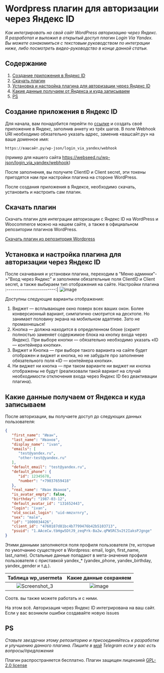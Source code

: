 # Wordpress плагин для авторизации через Яндекс  ID

*Как интегрировать на свой сайт WordPress авторизацию через Яндекс. Я разработал и выложил в открытый доступ плагин Login Via Yandex. Вы можете ознакомиться с текстовым руководством по интеграции ниже, либо посмотреть видео-руководство в конце данной статьи.*

## Содержание
1. [Создание приложения в Яндекс ID](#создание-приложения-в-яндекс-id)
2. [Скачать плагин](#скачать-плагин)
3. [Установка и настройка плагина для авторизации через Яндекс ID](#установка-и-настройка-плагина-для-авторизации-через-яндекс-id)
4. [Какие данные получаем от Яндекса и куда записываем](#какие-данные-получаем-от-яндекса-и-куда-записываем)
5. [PS](#ps)

## Создание приложения в Яндекс ID
Для начала, вам понадобится перейти по [ссылке](https://oauth.yandex.ru/client/new/id/) и создать своё приложение в Яндекс, заполнив анкету из трёх шагов. В поле Webhook URI необходимо обязательно указать адрес, заменив «вашсайт.ру» на ваше доменное имя:
```text
https://вашсайт.ру/wp-json/login_via_yandex/webhook
```
(пример для нашего сайта https://webseed.ru/wp-json/login_via_yandex/webhook)

После заполнения, вы получите ClientID и Client secret, эти токены пригодятся нам при настройки плагина на стороне WordPress.

После создания приложения в Яндексе, необходимо скачать, установить и настроить сам плагин.
## Скачать плагин
Скачать плагин для интеграции авторизации с Яндекс ID на WordPress и Woocommerce можно на нашем сайте, а также в официальном репозитории плагинов WordPress.

[Скачать плагин из репозитория Wordpress](https://wordpress.org/plugins/login-via-yandex/)

## Установка и настройка плагина для авторизации через Яндекс ID
После скачивания и установки плагина, переходим в "Меню админки"->"Вход через Яндекс" и заполняем обязательные поля ClientID и Client secret, а также выбираем тип отображения на сайте. 
Настройки плагина
:-------------------------:|
![image](https://github.com/user-attachments/assets/2c7e4113-9a85-4edb-8c3c-7dc6cf500ab3)


Доступны следующие варианты отображения:
1. Виджет — всплывающее окно поверх всех ваших окон. Более конверсионный вариант, симпатично смотрится на десктопе. Но занимает половину экрана на мобильном адаптиве. Зато не промахнешься!
2. Кнопка — должна находится в определенном блоке (скрипт полностью заменяет содержимое блока на кнопку входа через Яндекс). При выборе кнопки — обязательно необходимо указать «ID — контейнера кнопки».
3. Виджет и Кнопка — при выборе такого варианта на сайте будет отображен и виджет и кнопка, но не забудьте про заполнение обязательного поля «ID — контейнера кнопки».
4. Ни виджет ни кнопка — при таком варианте ни виджет ни кнопка отображены не будут (реализовали такой вариант на случай необходимости отключения входа через Яндекс ID без деактивации плагина).


## Какие данные получаем от Яндекса и куда записываем
После авторизации, вы получаете доступ до следующих данных пользователя:
```json
{
   "first_name": "Иван",
   "last_name": "Иванов",
   "display_name": "ivan",
   "emails": [
      "test@yandex.ru",
      "other-test@yandex.ru"
   ],
   "default_email": "test@yandex.ru",
   "default_phone": {
      "id": 12345678,
      "number": "+79037659418"
   },
   "real_name": "Иван Иванов",
   "is_avatar_empty": false,
   "birthday": "1987-03-12",
   "default_avatar_id": "131652443",
   "login": "ivan",
   "old_social_login": "uid-mmzxrnry",
   "sex": "male",
   "id": "1000034426",
   "client_id": "4760187d81bc4b7799476b42b5103713",
   "psuid": "1.AAceCw.tbHgw5DtJ9_zeqPrk-Ba2w.qPWSRC5v2t2IaksPJgnge"
}
```
Этими данными заполняются поля профиля пользователя (те, которые по умолчанию существуют в Wordpress: email, login, first_name, last_name). Остальные данные попадают в мета-значения профиля пользователя с приставкой yandex_* (yandex_phone, yandex_birthday, yandex_gender и т.д.).

Таблица wp_usermeta             | Какие данные сохраняем
:-------------------------:|:-------------------------:
![Screenshot_3](https://github.com/user-attachments/assets/afe6849c-f67a-49dc-8790-d619da2968f3) | ![image](https://github.com/user-attachments/assets/f8fc51c7-1303-437e-92a7-61474dc037b2)




Соотв. вы также можете работать и с ними.

На этом всё. Авторизация через Яндекс ID интегрирована на ваш сайт. Если у вас возникли ошибки создавайте новую issues

## PS
*Ставьте звездочки этому репозиторию и присоединяйтесь к разработке и улучшению данного плагина. Пишите в [мой](https://t.me/dllpl) Telegram если у вас есть вопросы/предложения*

Плагин распространяется бесплатно. Плагин защищен лицензией [GPL-2.0 license](https://github.com/dllpl/login-via-yandex-wp?tab=GPL-2.0-1-ov-file)
